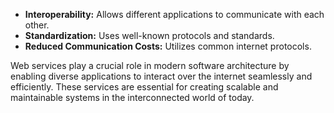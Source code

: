 -  **Interoperability:** Allows different applications to communicate with each other.
-  **Standardization:** Uses well-known protocols and standards.
-  **Reduced Communication Costs:** Utilizes common internet protocols.

Web services play a crucial role in modern software architecture by enabling diverse applications to interact over the internet seamlessly and efficiently. These services are essential for creating scalable and maintainable systems in the interconnected world of today.

